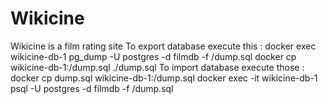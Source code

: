 # Wikicine
Wikicine is a film rating site
To export database execute this :   docker exec wikicine-db-1 pg_dump -U postgres -d filmdb -f /dump.sql
docker cp wikicine-db-1:/dump.sql ./dump.sql
To import database execute those :   docker cp dump.sql wikicine-db-1:/dump.sql
  docker exec -it wikicine-db-1 psql -U postgres -d filmdb -f /dump.sql

